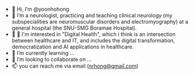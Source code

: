 - 👋 Hi, I’m @yoonhohong
- 👀 I’m a neurologist, practicing and teaching clinical neurology (my subspecialities are neuromuscular disorders and electromyography) at a general hospital (the SNU-SMG Boramae Hospital). 
- 👀 👀 I'm interested in "Digital Health", which i think is an intersection between healthcare and IT, and includes the digital transformation, democratization and AI applications in healthcare. 
- 🌱 I’m currently learning ... 
- 💞️ I’m looking to collaborate on ...
- 📫 you can reach me via email (nrhong@gmail.com) 

